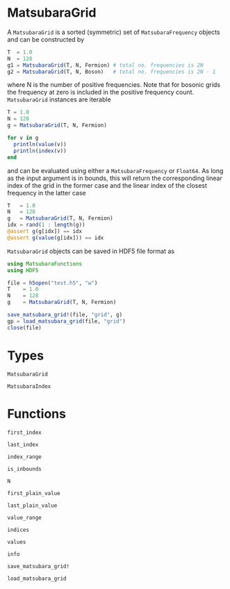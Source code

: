 # MatsubaraGrid

A `MatsubaraGrid` is a sorted (symmetric) set of `MatsubaraFrequency` objects and can be constructed by

```julia
T  = 1.0
N  = 128
g1 = MatsubaraGrid(T, N, Fermion) # total no. frequencies is 2N
g2 = MatsubaraGrid(T, N, Boson)   # total no. frequencies is 2N - 1
```

where N is the number of positive frequencies. Note that for bosonic grids the frequency at zero is included
in the positive frequency count. `MatsubaraGrid` instances are iterable

```julia
T = 1.0
N = 128
g = MatsubaraGrid(T, N, Fermion)

for v in g
  println(value(v)) 
  println(index(v))
end
```

and can be evaluated using either a `MatsubaraFrequency` or `Float64`. As long as the input argument is in bounds, this will return the corresponding linear index of the grid in the former case and the linear index of the closest frequency in the latter case 

```julia
T   = 1.0
N   = 128
g   = MatsubaraGrid(T, N, Fermion)
idx = rand(1 : length(g))
@assert g(g[idx]) == idx 
@assert g(value(g[idx])) == idx 
```

`MatsubaraGrid` objects can be saved in HDF5 file format as

```julia
using MatsubaraFunctions 
using HDF5

file = h5open("test.h5", "w")
T    = 1.0
N    = 128
g    = MatsubaraGrid(T, N, Fermion)

save_matsubara_grid!(file, "grid", g) 
gp = load_matsubara_grid(file, "grid")
close(file)
```

# Types

```@docs
MatsubaraGrid
```

```@docs
MatsubaraIndex
```

# Functions

```@docs
first_index
```

```@docs
last_index
```

```@docs
index_range
```

```@docs
is_inbounds
```

```@docs
N
```

```@docs
first_plain_value
```

```@docs
last_plain_value
```

```@docs
value_range
```

```@docs
indices
```

```@docs
values
```

```@docs
info
```

```@docs
save_matsubara_grid!
```       

```@docs
load_matsubara_grid
```    